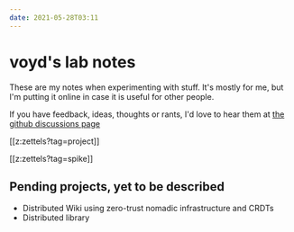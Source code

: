 ```yaml
---
date: 2021-05-28T03:11
---
```

# voyd's lab notes

These are my notes when experimenting with stuff.
It's mostly for me, but I'm putting it online in case it is useful for other people.

If you have feedback, ideas, thoughts or rants, I'd love to hear them at [the github discussions page](https://github.com/voidus/voidus.github.io/discussions)

[[z:zettels?tag=project]]

[[z:zettels?tag=spike]]

## Pending projects, yet to be described

- Distributed Wiki using zero-trust nomadic infrastructure and CRDTs
- Distributed library
